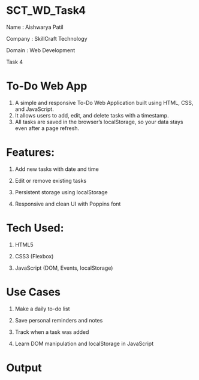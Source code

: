 # SCT_WD_Task4

Name : Aishwarya Patil

Company : SkillCraft Technology

Domain : Web Development

Task 4 

#  To-Do Web App
 
1. A simple and responsive To-Do Web Application built using HTML, CSS, and JavaScript.
2. It allows users to add, edit, and delete tasks with a timestamp.
3. All tasks are saved in the browser’s localStorage, so your data stays even after a page refresh.

# Features:
1. Add new tasks with date and time

2. Edit or remove existing tasks

3. Persistent storage using localStorage

4. Responsive and clean UI with Poppins font

# Tech Used:
1. HTML5

2. CSS3 (Flexbox)

3. JavaScript (DOM, Events, localStorage)

# Use Cases
1.  Make a daily to-do list

2.  Save personal reminders and notes

3.  Track when a task was added

4.  Learn DOM manipulation and localStorage in JavaScript

# Output








